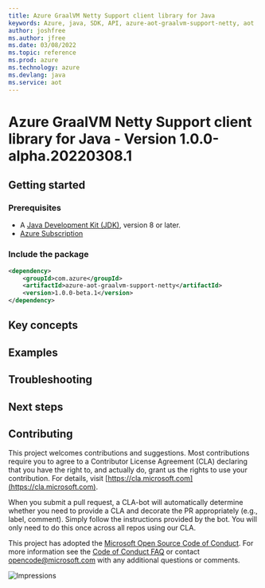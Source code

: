 ```yaml
---
title: Azure GraalVM Netty Support client library for Java
keywords: Azure, java, SDK, API, azure-aot-graalvm-support-netty, aot
author: joshfree
ms.author: jfree
ms.date: 03/08/2022
ms.topic: reference
ms.prod: azure
ms.technology: azure
ms.devlang: java
ms.service: aot
---
```

# Azure GraalVM Netty Support client library for Java - Version 1.0.0-alpha.20220308.1 


## Getting started

### Prerequisites
- A [Java Development Kit (JDK)][jdk_link], version 8 or later.
- [Azure Subscription][azure_subscription]

### Include the package

[//]: # ({x-version-update-start;com.azure:azure-aot-graalvm-support-netty;current})
```xml
<dependency>
    <groupId>com.azure</groupId>
    <artifactId>azure-aot-graalvm-support-netty</artifactId>
    <version>1.0.0-beta.1</version>
</dependency>
```
## Key concepts

## Examples

## Troubleshooting

## Next steps

## Contributing

This project welcomes contributions and suggestions. Most contributions require you to agree to a Contributor License
Agreement (CLA) declaring that you have the right to, and actually do, grant us the rights to use your contribution.
For details, visit [https://cla.microsoft.com](https://cla.microsoft.com).

When you submit a pull request, a CLA-bot will automatically determine whether you need to provide a CLA and decorate the
PR appropriately (e.g., label, comment). Simply follow the instructions provided by the bot. You will only need to do this
once across all repos using our CLA.

This project has adopted the [Microsoft Open Source Code of Conduct](https://opensource.microsoft.com/codeofconduct/).
For more information see the [Code of Conduct FAQ](https://opensource.microsoft.com/codeofconduct/faq/) or contact
[opencode@microsoft.com](mailto:opencode@microsoft.com) with any additional questions or comments.

<!-- LINKS -->
[cla]: https://cla.microsoft.com
[coc]: https://opensource.microsoft.com/codeofconduct/
[coc_faq]: https://opensource.microsoft.com/codeofconduct/faq/
[coc_contact]: mailto:opencode@microsoft.com
[jdk_link]: https://docs.microsoft.com/java/azure/jdk/?view=azure-java-stable
[azure_subscription]: https://azure.microsoft.com/free

![Impressions](https://azure-sdk-impressions.azurewebsites.net/api/impressions/azure-sdk-for-java%2Fsdk%2Faot%2Fazure-aot-graalvm-support-netty%2FREADME.png)


